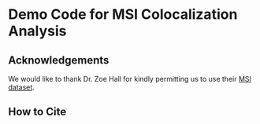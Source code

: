 # Demo Code for MSI Colocalization Analysis


## Acknowledgements

We would like to thank Dr. Zoe Hall for kindly permitting us to use their [MSI dataset](). 

## How to Cite
